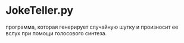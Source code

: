 # JokeTeller.py

 программа, которая генерирует случайную шутку и произносит ее вслух при помощи голосового синтеза.
